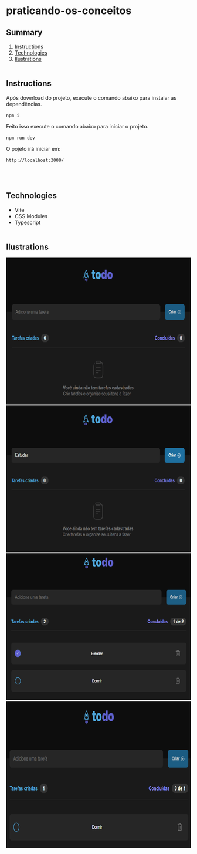 # praticando-os-conceitos

## Summary

1. [Instructions](#instructions)
2. [Technologies](#technologies)
3. [Ilustrations](#ilustrations)
   <br><br>

## Instructions

Após download do projeto, execute o comando abaixo para instalar as dependências.

```
npm i
```

Feito isso execute o comando abaixo para iniciar o projeto.

```
npm run dev
```

O pojeto irá iniciar em:

```
http://localhost:3000/
```

<br><br>

## Technologies

- Vite
- CSS Modules
- Typescript
  <br><br>

## Ilustrations

<div align="center">
    <img src="../desafio01-praticando-conceitos-reactjs/src/assets/readmeImg/1.png" width="800" height="400">   
    <img src="../desafio01-praticando-conceitos-reactjs/src/assets/readmeImg/2.png" width="800" height="400">   
    <img src="../desafio01-praticando-conceitos-reactjs/src/assets/readmeImg/3.png" width="800" height="400">   
    <img src="../desafio01-praticando-conceitos-reactjs/src/assets/readmeImg/4.png" width="800" height="400">   
</div>
<br><br>

